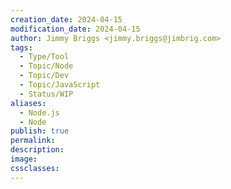 ```yaml
---
creation_date: 2024-04-15
modification_date: 2024-04-15
author: Jimmy Briggs <jimmy.briggs@jimbrig.com>
tags:
  - Type/Tool
  - Topic/Node
  - Topic/Dev
  - Topic/JavaScript
  - Status/WIP
aliases:
  - Node.js
  - Node
publish: true
permalink:
description:
image:
cssclasses:
---
```

